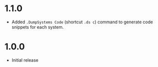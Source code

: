 # 1.1.0
- Added `.DumpSystems Code` (shortcut `.ds c`) command to generate code snippets for each system.

# 1.0.0
- Initial release